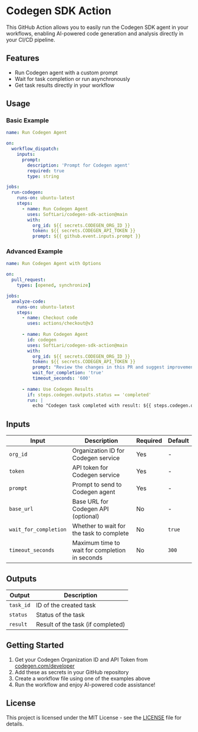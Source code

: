 # Codegen SDK Action

This GitHub Action allows you to easily run the Codegen SDK agent in your workflows, enabling AI-powered code generation and analysis directly in your CI/CD pipeline.

## Features

- Run Codegen agent with a custom prompt
- Wait for task completion or run asynchronously
- Get task results directly in your workflow

## Usage

### Basic Example

```yaml
name: Run Codegen Agent

on:
  workflow_dispatch:
    inputs:
      prompt:
        description: 'Prompt for Codegen agent'
        required: true
        type: string

jobs:
  run-codegen:
    runs-on: ubuntu-latest
    steps:
      - name: Run Codegen Agent
        uses: SoftLari/codegen-sdk-action@main
        with:
          org_id: ${{ secrets.CODEGEN_ORG_ID }}
          token: ${{ secrets.CODEGEN_API_TOKEN }}
          prompt: ${{ github.event.inputs.prompt }}
```

### Advanced Example

```yaml
name: Run Codegen Agent with Options

on:
  pull_request:
    types: [opened, synchronize]

jobs:
  analyze-code:
    runs-on: ubuntu-latest
    steps:
      - name: Checkout code
        uses: actions/checkout@v3
        
      - name: Run Codegen Agent
        id: codegen
        uses: SoftLari/codegen-sdk-action@main
        with:
          org_id: ${{ secrets.CODEGEN_ORG_ID }}
          token: ${{ secrets.CODEGEN_API_TOKEN }}
          prompt: "Review the changes in this PR and suggest improvements"
          wait_for_completion: 'true'
          timeout_seconds: '600'
          
      - name: Use Codegen Results
        if: steps.codegen.outputs.status == 'completed'
        run: |
          echo "Codegen task completed with result: ${{ steps.codegen.outputs.result }}"
```

## Inputs

| Input | Description | Required | Default |
|-------|-------------|----------|---------|
| `org_id` | Organization ID for Codegen service | Yes | - |
| `token` | API token for Codegen service | Yes | - |
| `prompt` | Prompt to send to Codegen agent | Yes | - |
| `base_url` | Base URL for Codegen API (optional) | No | - |
| `wait_for_completion` | Whether to wait for the task to complete | No | `true` |
| `timeout_seconds` | Maximum time to wait for completion in seconds | No | `300` |

## Outputs

| Output | Description |
|--------|-------------|
| `task_id` | ID of the created task |
| `status` | Status of the task |
| `result` | Result of the task (if completed) |

## Getting Started

1. Get your Codegen Organization ID and API Token from [codegen.com/developer](https://codegen.com/developer)
2. Add these as secrets in your GitHub repository
3. Create a workflow file using one of the examples above
4. Run the workflow and enjoy AI-powered code assistance!

## License

This project is licensed under the MIT License - see the [LICENSE](LICENSE) file for details.

